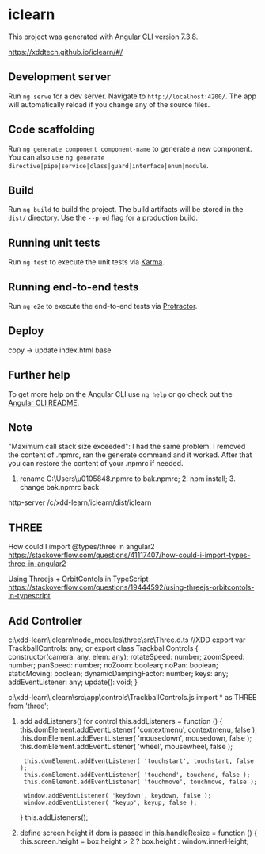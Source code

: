 # iclearn

This project was generated with [Angular CLI](https://github.com/angular/angular-cli) version 7.3.8.

https://xddtech.github.io/iclearn/#/

## Development server

Run `ng serve` for a dev server. Navigate to `http://localhost:4200/`. The app will automatically reload if you change any of the source files.

## Code scaffolding

Run `ng generate component component-name` to generate a new component. You can also use `ng generate directive|pipe|service|class|guard|interface|enum|module`.

## Build

Run `ng build` to build the project. The build artifacts will be stored in the `dist/` directory. Use the `--prod` flag for a production build.

## Running unit tests

Run `ng test` to execute the unit tests via [Karma](https://karma-runner.github.io).

## Running end-to-end tests

Run `ng e2e` to execute the end-to-end tests via [Protractor](http://www.protractortest.org/).

## Deploy
copy -> update index.html base
<base href="/iclearn/"> <!-- for deploy -->

## Further help

To get more help on the Angular CLI use `ng help` or go check out the [Angular CLI README](https://github.com/angular/angular-cli/blob/master/README.md).

## Note
"Maximum call stack size exceeded":
I had the same problem. I removed the content of .npmrc, ran the generate command and it worked. After that you can restore the content of your .npmrc if needed.
1. rename C:\Users\u0105848\.npmrc to bak.npmrc; 2. npm install; 3. change bak.npmrc back

http-server /c/xdd-learn/iclearn/dist/iclearn

## THREE
How could I import @types/three in angular2
https://stackoverflow.com/questions/41117407/how-could-i-import-types-three-in-angular2

Using Threejs + OrbitContols in TypeScript
https://stackoverflow.com/questions/19444592/using-threejs-orbitcontols-in-typescript

## Add Controller
c:\xdd-learn\iclearn\node_modules\three\src\Three.d.ts
//XDD
export var TrackballControls: any;
or
export class TrackballControls {
    constructor(camera: any, elem: any);
    rotateSpeed: number;
    zoomSpeed: number;
    panSpeed: number;
    noZoom: boolean;
    noPan: boolean;
    staticMoving: boolean;
    dynamicDampingFactor: number;
    keys: any;
    addEventListener: any;
    update(): void;
}

c:\xdd-learn\iclearn\src\app\controls\TrackballControls.js
import * as THREE from 'three';

1. add addListeners() for control
	this.addListeners = function () {
	    this.domElement.addEventListener( 'contextmenu', contextmenu, false );
	    this.domElement.addEventListener( 'mousedown', mousedown, false );
	    this.domElement.addEventListener( 'wheel', mousewheel, false );

	    this.domElement.addEventListener( 'touchstart', touchstart, false );
	    this.domElement.addEventListener( 'touchend', touchend, false );
	    this.domElement.addEventListener( 'touchmove', touchmove, false );

	    window.addEventListener( 'keydown', keydown, false );
	    window.addEventListener( 'keyup', keyup, false );
	}
	this.addListeners();
2. define screen.height if dom is passed in
this.handleResize = function () {
   this.screen.height = box.height > 2 ? box.height :  window.innerHeight;